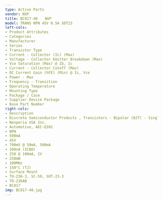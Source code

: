 ```yaml
---
type: Active Parts
vendor: NXP
title: BC817-40　　NXP
model: TRANS NPN 45V 0.5A SOT23
left-cols:
- Product Attributes
- Categories
- Manufacturer
- Series
- Transistor Type
- Current - Collector (Ic) (Max)
- Voltage - Collector Emitter Breakdown (Max)
- Vce Saturation (Max) @ Ib, Ic
- Current - Collector Cutoff (Max)
- DC Current Gain (hFE) (Min) @ Ic, Vce
- Power - Max
- Frequency - Transition
- Operating Temperature
- Mounting Type
- Package / Case
- Supplier Device Package
- Base Part Number
right-cols:
- Description
- Discrete Semiconductor Products , Transistors - Bipolar (BJT) - Single
- Nexperia USA Inc.
- Automotive, AEC-Q101
- NPN
- 500mA
- 45V
- 700mV @ 50mA, 500mA
- 100nA (ICBO)
- 250 @ 100mA, 1V
- 250mW
- 100MHz
- 150°C (TJ)
- Surface Mount
- TO-236-3, SC-59, SOT-23-3
- TO-236AB
- BC817
img: BC817-40.jpg
---
```

